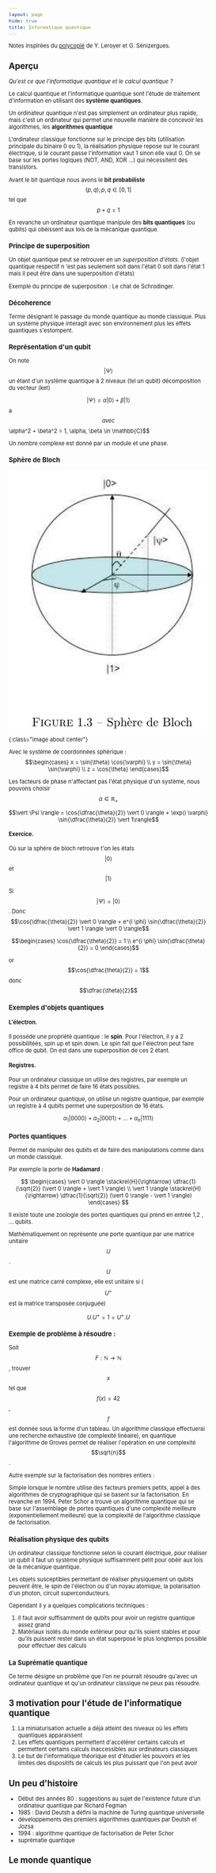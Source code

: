 ```yaml
---
layout: page
hide: true
title: Informatique quantique 
---
```

<script type="text/javascript" async
  src="https://cdn.mathjax.org/mathjax/latest/MathJax.js?config=TeX-MML-AM_CHTML">
</script>

Notes inspirées du
[polycopié](https://dept-info.labri.fr/~ges/ENSEIGNEMENT/CALCULQ/polycop_calculq.pdf)
de Y. Leroyer et G. Sénizergues. 

<style>
html {
 zoom: 0.80;
}
</style>

## <i class="fas fa-vial"></i> Aperçu 

*Qu'est ce que l'informatique quantique et le calcul quantique ?* 

Le calcul quantique et l'informatique quantique sont l'étude de traitement
d'information en utilisant des **système quantiques**. 

Un ordinateur quantique n'est pas simplement un ordinateur plus rapide, mais
c'est un ordinateur qui permet une nouvelle manière de concevoir les
algorithmes, les **algorithmes quantique**

L'ordinateur classique fonctionne sur le principe des bits (utilisation
principale du binaire 0 ou 1), la réalisation physique repose sur le courant
électrique, si le courant passe l'information vaut 1 sinon elle vaut 0. On se
base sur les portes logiques (NOT, AND, XOR ...) qui nécessitent des
transistors. 

Avant le bit quantique nous avons le **bit probabiliste**
$$(p,q); p , q \in [0,1]$$ tel que $$p+q = 1$$

En revanche un ordinateur quantique manipule des **bits quantiques** (ou qubits)
qui obéissent aux lois de la mécanique quantique.

### Principe de superposition

Un objet quantique peut se retrouver en un *superposition d'états*. (l'objet
quantique respectif n 'est pas seulement soit dans l'était 0 soit dans l'état 1
mais il peut être dans une superposition d'états)

Exemple du principe de superposition : Le chat de Schrodinger.

### Décoherence

Terme désignant le passage du monde quantique au monde classique. Plus un
système physique interagit avec son environnement  plus les effets quantiques
s'estompent.

### Représentation d'un qubit

On note $$\vert \Psi \rangle$$ un étant d'un système quantique à 2 niveaux (tel un
qubit) décomposition du vecteur (ket) 

$$\vert \Psi \rangle = \alpha \vert 0 \rangle + \beta \vert 1 \rangle$$a$$
avec $$\alpha^2 + \beta^2 = 1, \alpha, \beta \in \mathbb{C}$$

Un nombre complexe est donné par un module et une phase.

### Sphère de Bloch 

![Sphere de bloch](/assets/images/quantique/bloch.png){:class="image about center"}

Avec le système de coordonnées sphérique : $$\begin{cases} x = \sin{\theta}
\cos{\varphi} \\ y = \sin{\theta} \sin{\varphi} \\ z = \cos{\theta} \end{cases}$$

Les facteurs  de phase n'affectant pas l'état physique d'un système, nous
pouvons choisir $$\alpha \in \mathbb{R}_+$$

$$\vert \Psi \rangle = \cos{\dfrac{\theta}{2}} \vert 0 \rangle + \exp{i \varphi}
\sin{\dfrac{\theta}{2}} \vert 1\rangle$$

#### Exercice.
Où sur la sphère de bloch retrouve t'on les états $$|0 \rangle$$ et
$$|1\rangle$$

Si $$|\Psi\rangle = \vert 0 \rangle$$. Donc $$\cos{\dfrac{\theta}{2}}  \vert 0
\rangle + e^{i \phi} \sin{\dfrac{\theta}{2}} \vert 1 \rangle \vert 0 \rangle$$ 

$$\begin{cases} \cos{\dfrac{\theta}{2}} = 1 \\ e^{i \phi}
\sin{\dfrac{\theta}{2}} = 0 \end{cases}$$ 

or $$\cos{\dfrac{theta}{2}} = 1$$ donc $$\dfrac{\theta}{2}$$

### Exemples d'objets quantiques 

#### L'électron. 

Il possède une propriété quantique : le **spin**. Pour l'électron, il y a 2
possibilitéés, spin up et spin down. Le spin fait que l'électron peut faire
office de qubit. On est dans une superposition de ces 2 étant. 

#### Registres. 

Pour un ordinateur classique on utilise des registres, par exemple un registre à
4 bits permet de faire 16 états possibles.

Pour un ordinateur quantique, on utilise un registre quantique, par exemple un
registre à 4 qubits permet une superposition de 16 états. 

$$\alpha_1 \vert 0000 \rangle + \alpha_2 \vert 0001 \rangle + ... + \alpha_n \vert 1111 \rangle$$

### Portes quantiques

Permet de manipuler des qubits et de faire des manipulations comme dans un monde
classique. 

Par exemple la porte de **Hadamard** :

 $$ \begin{cases} \vert 0 \rangle  \stackrel{H}{\rightarrow} \dfrac{1}{\sqrt{2}} (\vert 0
  \rangle + \vert 1 \rangle) \\ \vert 1 \rangle \stackrel{H}{\rightarrow}
  \dfrac{1}{\sqrt{2}} (\vert 0 \rangle - \vert 1 \rangle) \end{cases} $$ 

Il existe toute une zoologie des portes quantiques qui prend en entrée 1,2 , ...
qubits. 

Mathématiquement on représente une porte quantique par une matrice unitaire
$$U$$. $$U$$ est une matrice carré complexe, elle est unitaire si ($$U^+$$ est
la matrice transposée conjuguée)

$$U.U^+ = 1 = U^+.U$$
 
### Exemple de problème à résoudre : 

Soit $$F : \mathbb{N} \rightarrow \mathbb{N}$$, trouver $$x$$ tel que
$$f(x)=42$$, $$f$$ est donnée sous la forme d'un tableau. Un algorithme
classique effectuerai une recherche exhaustive (de complexité linéaire), en
quantique l'algorithme de Groves permet de réaliser l'opération en une complexité $$\sqrt{n}$$. 

Autre exemple sur la factorisation des nombres entiers : 

Simple lorsque le nombre utilise des facteurs premiers petits, appel à des
algorithmes de cryptographique qui se basent sur la factorisation. En revanche en
1994, Peter Schor a trouvé un algorithme quantique qui se base sur l'assemblage
de portes quantiques d'une complexité meilleure (exponentiellement meilleure)
que la complexité de l'algorithme classique de factorisation.

### Réalisation physique des qubits

Un ordinateur classique fonctionne selon le courant électrique, pour réaliser un
qubit il faut un système physique suffisamment petit pour obéir aux lois de la
mécanique quantique.

Les objets susceptibles permettant de réaliser physiquement un qubits peuvent
être, le spin de l'électron ou d'un noyau atomique, la polarisation d'un photon,
circuit superconducteurs. 

Cependant il y a quelques complications techniques : 
1. Il faut avoir suffisamment de qubits pour avoir un registre quantique assez
   grand 
2. Matériaux isolés du monde extérieur pour qu'ils soient stables et pour qu'ils
   puissent rester dans un état superposé le plus longtemps possible pour
   effectuer des calculs

### La Suprématie quantique

Ce terme désigne un problème que l'on ne pourrait résoudre qu'avec un ordinateur
quantique et qu'un ordinateur classique ne peux pas résoudre.

## <i class="fas fa-vial"></i> 3 motivation pour l'étude de l'informatique quantique

1. La miniaturisation actuelle a déjà atteint des niveaux où les effets
   quantiques apparaissent
2. Les effets quantiques permettent d'accélérer certains calculs et permettent
   certains calculs inaccessibles aux ordinateurs classiques
3. Le but de l'informatique théorique est d'étudier les pouvoirs et les limites
   des dispositifs de calculs les plus puissant que l'on peut avoir


## <i class="fas fa-vial"></i> Un peu d'histoire

- Début des années 80 : suggestions au sujet de l'existence future d'un
  ordinateur quantique par Richard Fegman
- 1985 : David Deutsh a défini la machine de Turing quantique universelle 
- développements des premiers algorithmes quantiques par Deutsh et Jozsa
- 1994 : algorithme quantique de factorisation de Peter Schor
- suprématie quantique 

## <i class="fas fa-vial"></i> Le monde quantique


